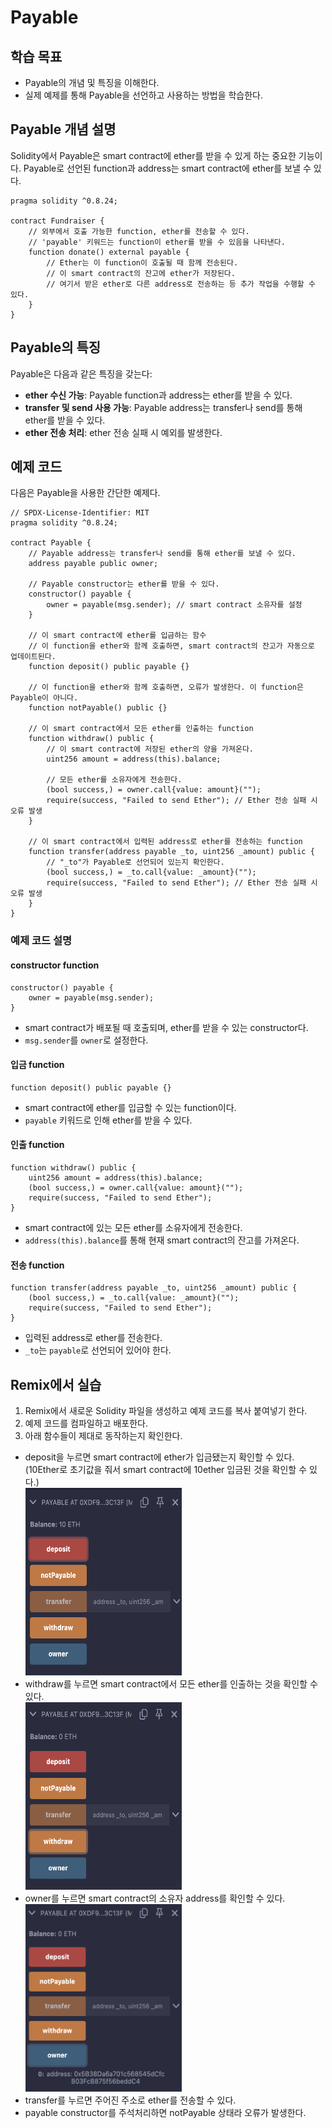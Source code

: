 # Payable

## 학습 목표
- Payable의 개념 및 특징을 이해한다.
- 실제 예제를 통해 Payable을 선언하고 사용하는 방법을 학습한다.

## Payable 개념 설명

Solidity에서 Payable은 smart contract에 ether를 받을 수 있게 하는 중요한 기능이다. Payable로 선언된 function과 address는 smart contract에 ether를 보낼 수 있다.

```solidity
pragma solidity ^0.8.24;

contract Fundraiser {
    // 외부에서 호출 가능한 function, ether를 전송할 수 있다.
    // 'payable' 키워드는 function이 ether를 받을 수 있음을 나타낸다.
    function donate() external payable {
        // Ether는 이 function이 호출될 때 함께 전송된다.
        // 이 smart contract의 잔고에 ether가 저장된다.
        // 여기서 받은 ether로 다른 address로 전송하는 등 추가 작업을 수행할 수 있다.
    }
}
```

## Payable의 특징

Payable은 다음과 같은 특징을 갖는다:

- **ether 수신 가능**: Payable function과 address는 ether를 받을 수 있다.
- **transfer 및 send 사용 가능**: Payable address는 transfer나 send를 통해 ether를 받을 수 있다.
- **ether 전송 처리**: ether 전송 실패 시 예외를 발생한다.

## 예제 코드

다음은 Payable을 사용한 간단한 예제다.

```solidity
// SPDX-License-Identifier: MIT
pragma solidity ^0.8.24;

contract Payable {
    // Payable address는 transfer나 send를 통해 ether를 보낼 수 있다.
    address payable public owner;

    // Payable constructor는 ether를 받을 수 있다.
    constructor() payable {
        owner = payable(msg.sender); // smart contract 소유자를 설정
    }

    // 이 smart contract에 ether를 입금하는 함수
    // 이 function을 ether와 함께 호출하면, smart contract의 잔고가 자동으로 업데이트된다.
    function deposit() public payable {}

    // 이 function을 ether와 함께 호출하면, 오류가 발생한다. 이 function은 Payable이 아니다.
    function notPayable() public {}

    // 이 smart contract에서 모든 ether를 인출하는 function
    function withdraw() public {
        // 이 smart contract에 저장된 ether의 양을 가져온다.
        uint256 amount = address(this).balance;

        // 모든 ether를 소유자에게 전송한다.
        (bool success,) = owner.call{value: amount}("");
        require(success, "Failed to send Ether"); // Ether 전송 실패 시 오류 발생
    }

    // 이 smart contract에서 입력된 address로 ether를 전송하는 function
    function transfer(address payable _to, uint256 _amount) public {
        // "_to"가 Payable로 선언되어 있는지 확인한다.
        (bool success,) = _to.call{value: _amount}("");
        require(success, "Failed to send Ether"); // Ether 전송 실패 시 오류 발생
    }
}
```

### 예제 코드 설명

#### constructor function

```solidity
constructor() payable {
    owner = payable(msg.sender);
}
```
- smart contract가 배포될 때 호출되며, ether를 받을 수 있는 constructor다.
- `msg.sender`를 `owner`로 설정한다.

#### 입금 function

```solidity
function deposit() public payable {}
```
- smart contract에 ether를 입금할 수 있는 function이다.
- `payable` 키워드로 인해 ether를 받을 수 있다.

#### 인출 function

```solidity
function withdraw() public {
    uint256 amount = address(this).balance;
    (bool success,) = owner.call{value: amount}("");
    require(success, "Failed to send Ether");
}
```
- smart contract에 있는 모든 ether를 소유자에게 전송한다.
- `address(this).balance`를 통해 현재 smart contract의 잔고를 가져온다.

#### 전송 function

```solidity
function transfer(address payable _to, uint256 _amount) public {
    (bool success,) = _to.call{value: _amount}("");
    require(success, "Failed to send Ether");
}
```
- 입력된 address로 ether를 전송한다.
- `_to`는 `payable`로 선언되어 있어야 한다.

## Remix에서 실습

1. Remix에서 새로운 Solidity 파일을 생성하고 예제 코드를 복사 붙여넣기 한다.
2. 예제 코드를 컴파일하고 배포한다.
3. 아래 함수들이 제대로 동작하는지 확인한다.

- deposit을 누르면 smart contract에 ether가 입금됐는지 확인할 수 있다. (10Ether로 초기값을 줘서 smart contract에 10ether 입금된 것을 확인할 수 있다.) <br>
  <img src="https://github.com/YoonHo-Chang/ludium-module/blob/789333214e6dc76a81b911b02dd06cb030ef1160/images/payabledeposit.png" width="250px" height="300px" title="interface" alt="interface">
- withdraw를 누르면 smart contract에서 모든 ether를 인출하는 것을 확인할 수 있다. <br>
  <img src="https://github.com/YoonHo-Chang/ludium-module/blob/789333214e6dc76a81b911b02dd06cb030ef1160/images/payablewithdraw.png" width="250px" height="300px" title="interface" alt="interface">
- owner를 누르면 smart contract의 소유자 address를 확인할 수 있다. <br>
  <img src="https://github.com/YoonHo-Chang/ludium-module/blob/789333214e6dc76a81b911b02dd06cb030ef1160/images/payableowner.png" width="250px" height="300px" title="interface" alt="interface">
- transfer를 누르면 주어진 주소로 ether를 전송할 수 있다.
- payable constructor를 주석처리하면 notPayable 상태라 오류가 발생한다.
